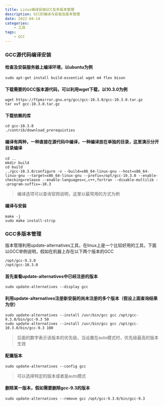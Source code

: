 ```yaml
---
title: Linux编译安装GCC及多版本管理
description: GCC的编译与安装及版本管理
date: 2022-04-14
categories:
    - 工具
tags:
    - GCC
---
```

### GCC源代码编译安装
#### 检查及安装服务器上编译环境，以ubuntu为例
```shell
sudo apt-get install build-essential wget m4 flex bison
```
#### 下载需要的GCC版本源代码，可以利用wget下载，以10.3.0为例
```shell
wget https://ftpmirror.gnu.org/gcc/gcc-10.3.0/gcc-10.3.0.tar.gz
tar xvf gcc-10.3.0.tar.gz
```
#### 下载依赖的库
```shell
cd gcc-10.3.0
./contrib/download_prerequisties
```
#### 编译有两种，一种直接在源代码中编译，一种编译放在单独的目录，这里演示分开目录编译
```shell
cd ..
mkdir build
cd build
../gcc-10.3.0/configure -v --build=x86_64-linux-gnu --host=x86_64-linux-gnu --target=x86_64-linux-gnu --prefix=/opt/gcc-10.3.0 --enable-checking=release --enable-languages=c,c++,fortran --disable-multilib --program-suffix=-10.3
```
> 编译选项可以查询官网说明，这里以最常用的方式为例

#### 编译与安装
```shell
make -j
sudo make install-strip
```
### GCC多版本管理
版本管理利用update-alternatives工具，在linux上是一个比较好用的工具，下面以GCC举例说明，假如在机器上存在以下两个版本的GCC

```shell
/opt/gcc-9.3.0
/opt/gcc-10.3.0
```
#### 首先查看update-alternatives中已经注册的版本
```shell
sudo update-alternatives --display gcc
```
#### 利用update-alternatives注册新安装的尚未注册的多个版本（假设上面查询结果为空）
```shell
sudo update-alternatives --install /usr/bin/gcc gcc /opt/gcc-9.3.0/bin/gcc-9.3 50
sudo update-alternatives --install /usr/bin/gcc gcc /opt/gcc-10.3.0/bin/gcc-9.3 100
```
> 后面的数字表示该版本的优先级，当设置在auto模式时，优先级最高的版本生效

#### 配置版本
```shell
sudo update-alternatives --config gcc
```
> 可以选择特定的版本或者是auto模式

#### 删除某一版本，假如需要删除gcc-9.3的版本
```shell
sudo update-alternatives --remove gcc /opt/gcc-9.3.0/bin/gcc-9.3
```